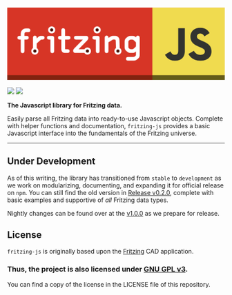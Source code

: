 ![FritzingJS](./assets/logo.png?raw=true "FritzingJS")

![](https://img.shields.io/badge/CODE%20STYLE-STANDARD-d73526.svg?longCache=true&style=flat-square)
![](https://img.shields.io/badge/VERSION-0.4.0-c6af16.svg?longCache=true&style=flat-square)

**The Javascript library for Fritzing data.**

 Easily parse all Fritzing data into ready-to-use Javascript objects. Complete with helper functions and documentation, `fritzing-js` provides a basic Javascript interface into the fundamentals of the Fritzing universe.

-------------------------------------------------------------

## Under Development

As of this writing, the library has transitioned from `stable` to `development` as we work on modularizing, documenting, and expanding it for official release on `npm`. You can still find the old version in [Release v0.2.0](https://github.com/freetzing/fritzing-js/releases/tag/v0.2.0), complete with basic examples and supportive of *all* Fritzing data types.

Nightly changes can be found over at the [v1.0.0](https://github.com/freetzing/fritzing-js/tree/v1.0.0) as we prepare for release.

## License

`fritzing-js` is originally based upon the [Fritzing](https://github.com/fritzing/fritzing-app) CAD application.

### **Thus, the project is also licensed under [GNU GPL v3](https://www.gnu.org/licenses/gpl-3.0.en.html).**
 You can find a copy of the license in the LICENSE file of this repository.
